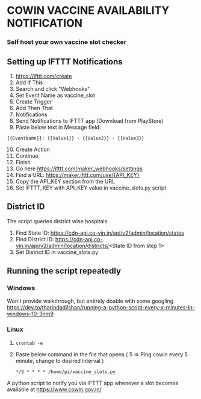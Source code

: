 # COWIN VACCINE AVAILABILITY NOTIFICATION
### Self host your own vaccine slot checker

## Setting up IFTTT Notifications

1. https://ifttt.com/create
2. Add If This
3. Search and click "Webhooks"
4. Set Event Name as vaccine_slot
5. Create Trigger
6. Add Then That
7. Notifications
8. Send Notifications to IFTTT app (Download from PlayStore)
9. Paste below text in Message field:

```{{EventName}}: {{Value1}} - {{Value2}} - {{Value3}}```

10. Create Action
11. Continue
12. Finish
13. Go here https://ifttt.com/maker_webhooks/settings
14. Find a URL: https://maker.ifttt.com/use/{API_KEY}
15. Copy the API_KEY section from the URL
16. Set IFTTT_KEY with API_KEY value in vaccine_slots.py script

## District ID
The script queries district wise hospitals.
1. Find State ID: https://cdn-api.co-vin.in/api/v2/admin/location/states
2. Find District ID: https://cdn-api.co-vin.in/api/v2/admin/location/districts/<State ID from step 1>
3. Set District ID in vaccine_slots.py

## Running the script repeatedly

### Windows
Won't provide walkthrough, but entirely doable with some googling
https://dev.to/tharindadilshan/running-a-python-script-every-x-minutes-in-windows-10-3nm9

### Linux
1. ```crontab -e```
2. Paste below command in the file that opens ( 5 => Ping cowin every 5 minute, change to desired interval )
  
   ```*/5 * * * * /home/pi/vaccine_slots.py```


A python script to notify you via IFTTT app whenever a slot becomes available at https://www.cowin.gov.in/
